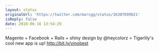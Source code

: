 ```yaml
---
layout: status
originalUrl: 'https://twitter.com/marcgg/status/16307699621'
isReply: false
date: 2010-06-16 13:54:29
---
```


Magento + Facebook + Rails + shiny design by @heycolorz = Tigerlily's cool new app is up! http://bit.ly/vinobest
